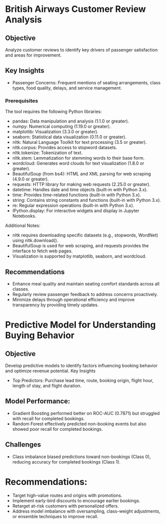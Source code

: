 # British Airways Customer Review Analysis
## Objective
Analyze customer reviews to identify key drivers of passenger satisfaction and areas for improvement.
## Key Insights
*	Passenger Concerns: Frequent mentions of seating arrangements, class types, food quality, delays, and service management.
###	Prerequisites
The tool requires the following Python libraries:
*	pandas: Data manipulation and analysis (1.1.0 or greater).
*	numpy: Numerical computing (1.19.0 or greater).
*	matplotlib: Visualization (3.3.0 or greater).
*	seaborn: Statistical data visualization (0.11.0 or greater).
*	nltk: Natural Language Toolkit for text processing (3.5 or greater). 
*	nltk.corpus: Provides access to stopword datasets.
*	nltk.tokenize: Tokenization of text.
*	nltk.stem: Lemmatization for stemming words to their base form.
*	wordcloud: Generates word clouds for text visualization (1.8.0 or greater).
*	BeautifulSoup (from bs4): HTML and XML parsing for web scraping (4.9.0 or greater).
*	requests: HTTP library for making web requests (2.25.0 or greater).
*	datetime: Handles date and time objects (built-in with Python 3.x).
*	time: Provides time-related functions (built-in with Python 3.x).
*	string: Contains string constants and functions (built-in with Python 3.x).
*	re: Regular expression operations (built-in with Python 3.x).
*	IPython.display: For interactive widgets and display in Jupyter Notebooks.

Additional Notes:
*	nltk requires downloading specific datasets (e.g., stopwords, WordNet) using nltk.download().
*	BeautifulSoup is used for web scraping, and requests provides the interface to fetch web pages.
*	Visualization is supported by matplotlib, seaborn, and wordcloud.


## Recommendations 
* Enhance meal quality and maintain seating comfort standards across all classes.
* Regularly review passenger feedback to address concerns proactively.
* Minimize delays through operational efficiency and improve transparency by providing timely updates.

# Predictive Model for Understanding Buying Behavior
## Objective
Develop predictive models to identify factors influencing booking behavior and optimize revenue potential.
Key Insights
* Top Predictors: Purchase lead time, route, booking origin, flight hour, length of stay, and flight duration.
## Model Performance: 
*  Gradient Boosting performed better on ROC-AUC (0.7871) but struggled with recall for completed bookings.
*  Random Forest effectively predicted non-booking events but also showed poor recall for completed bookings.
  ## Challenges 
* Class imbalance biased predictions toward non-bookings (Class 0), reducing accuracy for completed bookings (Class 1).

# Recommendations: 
*  Target high-value routes and origins with promotions.
*  Implement early-bird discounts to encourage earlier bookings.
*  Retarget at-risk customers with personalized offers.
*  Address model imbalance with oversampling, class-weight adjustments, or ensemble techniques to improve recall.
